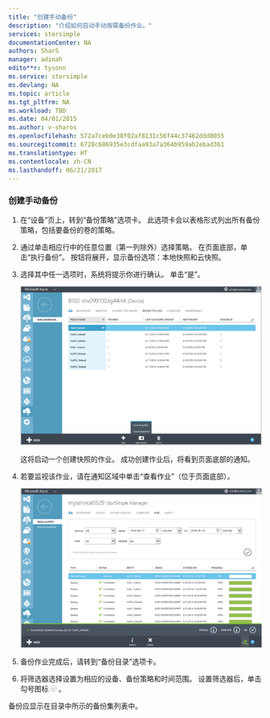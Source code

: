 ```yaml
---
title: "创建手动备份"
description: "介绍如何启动手动按需备份作业。"
services: storsimple
documentationCenter: NA
authors: SharS
manager: adinah
edito**r: tysonn
ms.service: storsimple
ms.devlang: NA
ms.topic: article
ms.tgt_pltfrm: NA
ms.workload: TBD
ms.date: 04/01/2015
ms.author: v-sharos
ms.openlocfilehash: 572a7ceb0e38f02af8131c56f44c37462ddd8055
ms.sourcegitcommit: 6728c686935e3cdfaa93a7a364b959ab2ebad361
ms.translationtype: HT
ms.contentlocale: zh-CN
ms.lasthandoff: 06/21/2017
---
```

### 创建手动备份
<a id="to-create-a-manual-backup" class="xliff"></a>

1. 在“设备”页上，转到“备份策略”选项卡。 此选项卡会以表格形式列出所有备份策略，包括要备份的卷的策略。

2. 通过单击相应行中的任意位置（第一列除外）选择策略。 在页面底部，单击“执行备份”。 按钮将展开，显示备份选项：本地快照和云快照。 

3. 选择其中任一选项时，系统将提示你进行确认。 单击“是”。 

    ![创建手动备份 1](./media/storsimple-create-manual-backup/HCS_CreateManualBackup1-include.png)

    这将启动一个创建快照的作业。 成功创建作业后，将看到页面底部的通知。

4. 若要监视该作业，请在通知区域中单击“查看作业”（位于页面底部）。 

    ![创建手动备份 2](./media/storsimple-create-manual-backup/HCS_CreateManualBackup2-include.png)

5. 备份作业完成后，请转到“备份目录”选项卡。

6. 将筛选器选择设置为相应的设备、备份策略和时间范围。 设置筛选器后，单击勾号图标 ![勾号图标](./media/storsimple-create-manual-backup/HCS_CheckIcon-include.png) 。

  备份应显示在目录中所示的备份集列表中。